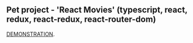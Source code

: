 ## Pet project - 'React Movies' (typescript, react, redux, react-redux, react-router-dom)
[DEMONSTRATION](https://andrey-golubenko.github.io/react-movies/).
